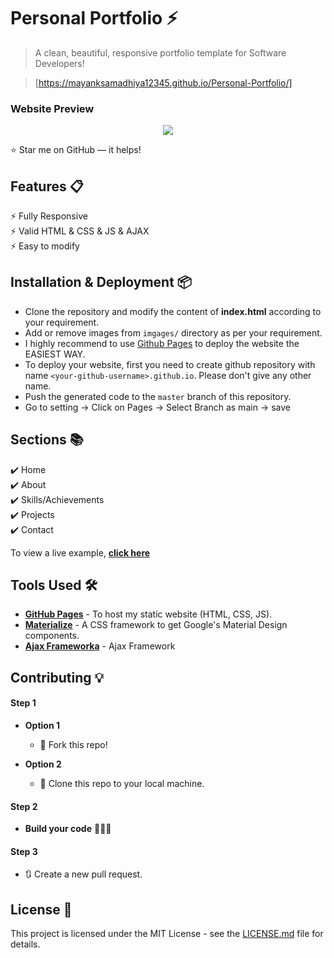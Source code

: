 # Personal Portfolio ⚡️ 
> A clean, beautiful, responsive portfolio template for Software Developers!

> [https://mayanksamadhiya12345.github.io/Personal-Portfolio/]

### Website Preview
<p align="center"> 
  <kbd>
    <a "https://mayanksamadhiya12345.github.io/Personal-Portfolio/" target="_blank"><img src="examples/preview.gif">
  </a>
  </kbd>
</p>

:star: Star me on GitHub — it helps!

## Features 📋
⚡️ Fully Responsive\
⚡️ Valid HTML & CSS & JS & AJAX\
⚡️ Easy to modify

## Installation & Deployment 📦
- Clone the repository and modify the content of <b>index.html</b> according to your requirement.
- Add or remove images from `imgages/` directory as per your requirement.
- I highly recommend to use [Github Pages](https://create-react-app.dev/docs/deployment/#github-pages) to deploy the website the EASIEST WAY.
- To deploy your website, first you need to create github repository with name `<your-github-username>.github.io`. Please don't give any other name.
- Push the generated code to the `master` branch of this repository.
- Go to setting -> Click on Pages -> Select Branch as main -> save

## Sections 📚
✔️ Home\
✔️ About\
✔️ Skills/Achievements \
✔️ Projects \
✔️ Contact

To view a live example, **[click here](https://mayanksamadhiya12345.github.io/Personal-Portfolio/)**

## Tools Used 🛠️
* [<b>GitHub Pages</b>](https://create-react-app.dev/docs/deployment/#github-pages) - To host my static website (HTML, CSS, JS).
* [<b>Materialize</b>](https://materializecss.com/) - A CSS framework to get Google's Material Design components.
* [<b>Ajax Frameworka</b>](https://api.jquery.com/category/ajax/) - Ajax Framework

## Contributing 💡
#### Step 1

- **Option 1**
    - 🍴 Fork this repo!

- **Option 2**
    - 👯 Clone this repo to your local machine.


#### Step 2

- **Build your code** 🔨🔨🔨

#### Step 3

- 🔃 Create a new pull request.

## License 📄
This project is licensed under the MIT License - see the [LICENSE.md](./LICENSE) file for details.
